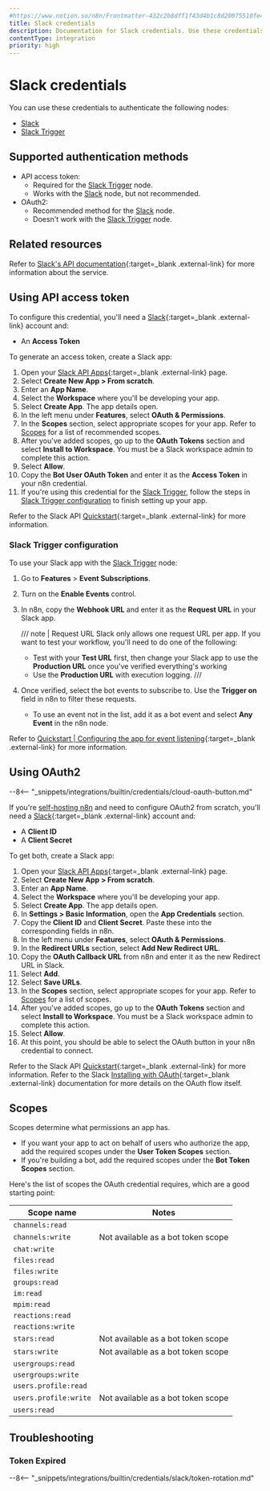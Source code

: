 ```yaml
---
#https://www.notion.so/n8n/Frontmatter-432c2b8dff1f43d4b1c8d20075510fe4
title: Slack credentials
description: Documentation for Slack credentials. Use these credentials to authenticate Slack in n8n, a workflow automation platform.
contentType: integration
priority: high
---
```


# Slack credentials

You can use these credentials to authenticate the following nodes:

- [Slack](/integrations/builtin/app-nodes/n8n-nodes-base.slack/)
- [Slack Trigger](/integrations/builtin/trigger-nodes/n8n-nodes-base.slacktrigger/)

## Supported authentication methods

- API access token:
    - Required for the [Slack Trigger](/integrations/builtin/trigger-nodes/n8n-nodes-base.slacktrigger/) node.
    - Works with the [Slack](/integrations/builtin/app-nodes/n8n-nodes-base.slack/) node, but not recommended.
- OAuth2:
    - Recommended method for the [Slack](/integrations/builtin/app-nodes/n8n-nodes-base.slack/) node.
    - Doesn't work with the [Slack Trigger](/integrations/builtin/trigger-nodes/n8n-nodes-base.slacktrigger/) node.

## Related resources

Refer to [Slack's API documentation](https://api.slack.com/apis){:target=_blank .external-link} for more information about the service.

## Using API access token

To configure this credential, you'll need a [Slack](https://slack.com/){:target=_blank .external-link} account and:

- An **Access Token**

To generate an access token, create a Slack app:

1. Open your [Slack API Apps](https://api.slack.com/apps){:target=_blank .external-link} page.
2. Select **Create New App > From scratch**.
3. Enter an **App Name**.
4. Select the **Workspace** where you'll be developing your app.
5. Select **Create App**. The app details open.
6. In the left menu under **Features**, select **OAuth & Permissions**.
8. In the **Scopes** section, select appropriate scopes for your app. Refer to [Scopes](#scopes) for a list of recommended scopes.
9. After you've added scopes, go up to the **OAuth Tokens** section and select **Install to Workspace**. You must be a Slack workspace admin to complete this action.
10. Select **Allow**.
12. Copy the **Bot User OAuth Token** and enter it as the **Access Token** in your n8n credential.
13. If you're using this credential for the [Slack Trigger](/integrations/builtin/trigger-nodes/n8n-nodes-base.slacktrigger/), follow the steps in [Slack Trigger configuration](#slack-trigger-configuration) to finish setting up your app.

Refer to the Slack API [Quickstart](https://api.slack.com/quickstart){:target=_blank .external-link} for more information.

### Slack Trigger configuration

To use your Slack app with the [Slack Trigger](/integrations/builtin/trigger-nodes/n8n-nodes-base.slacktrigger/) node:

1. Go to **Features** > **Event Subscriptions**.
2. Turn on the **Enable Events** control.
3. In n8n, copy the **Webhook URL** and enter it as the **Request URL** in your Slack app.

    ///  note  | Request URL
    Slack only allows one request URL per app. If you want to test your workflow, you'll need to do one of the following:

    - Test with your **Test URL** first, then change your Slack app to use the **Production URL** once you've verified everything's working
    - Use the **Production URL** with execution logging.
    ///

4. Once verified, select the bot events to subscribe to. Use the **Trigger on** field in n8n to filter these requests. 
    - To use an event not in the list, add it as a bot event and select **Any Event** in the n8n node.

Refer to [Quickstart | Configuring the app for event listening](https://api.slack.com/quickstart#listening){:target=_blank .external-link} for more information.

## Using OAuth2

--8<-- "_snippets/integrations/builtin/credentials/cloud-oauth-button.md"

If you're [self-hosting n8n](/hosting/) and need to configure OAuth2 from scratch, you'll need a [Slack](https://slack.com/){:target=_blank .external-link} account and:

- A **Client ID**
- A **Client Secret**

To get both, create a Slack app:

1. Open your [Slack API Apps](https://api.slack.com/apps){:target=_blank .external-link} page.
2. Select **Create New App > From scratch**.
3. Enter an **App Name**.
4. Select the **Workspace** where you'll be developing your app.
5. Select **Create App**. The app details open.
6. In **Settings > Basic Information**, open the **App Credentials** section.
7. Copy the **Client ID** and **Client Secret**. Paste these into the corresponding fields in n8n.
6. In the left menu under **Features**, select **OAuth & Permissions**.
7. In the **Redirect URLs** section, select **Add New Redirect URL**.
8. Copy the **OAuth Callback URL** from n8n and enter it as the new Redirect URL in Slack.
9. Select **Add**.
10. Select **Save URLs**.
11. In the **Scopes** section, select appropriate scopes for your app. Refer to [Scopes](#scopes) for a list of scopes.
13. After you've added scopes, go up to the **OAuth Tokens** section and select **Install to Workspace**. You must be a Slack workspace admin to complete this action.
14. Select **Allow**.
15. At this point, you should be able to select the OAuth button in your n8n credential to connect.

Refer to the Slack API [Quickstart](https://api.slack.com/quickstart){:target=_blank .external-link} for more information. Refer to the Slack [Installing with OAuth](https://api.slack.com/authentication/oauth-v2){:target=_blank .external-link} documentation for more details on the OAuth flow itself.

## Scopes

Scopes determine what permissions an app has.

* If you want your app to act on behalf of users who authorize the app, add the required scopes under the **User Token Scopes** section.
* If you're building a bot, add the required scopes under the **Bot Token Scopes** section.

Here's the list of scopes the OAuth credential requires, which are a good starting point:

| **Scope name** | **Notes** |
| --- | --- |
| `channels:read` | |
| `channels:write` | Not available as a bot token scope |
| `chat:write` | |
| `files:read` | |
| `files:write` | |
| `groups:read` | |
| `im:read` | |
| `mpim:read` | |
| `reactions:read` | |
| `reactions:write` | |
| `stars:read`| Not available as a bot token scope |
| `stars:write` | Not available as a bot token scope |
| `usergroups:read` | |
| `usergroups:write` | | 
| `users.profile:read` | |
| `users.profile:write` | Not available as a bot token scope |
| `users:read` | |

## Troubleshooting

### Token Expired

--8<-- "_snippets/integrations/builtin/credentials/slack/token-rotation.md"
